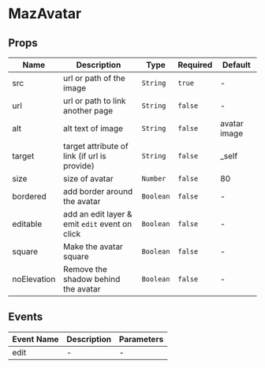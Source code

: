 # MazAvatar

## Props

<!-- @vuese:MazAvatar:props:start -->

| Name        | Description                                    | Type      | Required | Default      |
| ----------- | ---------------------------------------------- | --------- | -------- | ------------ |
| src         | url or path of the image                       | `String`  | `true`   | -            |
| url         | url or path to link another page               | `String`  | `false`  | -            |
| alt         | alt text of image                              | `String`  | `false`  | avatar image |
| target      | target attribute of link (if url is provide)   | `String`  | `false`  | \_self       |
| size        | size of avatar                                 | `Number`  | `false`  | 80           |
| bordered    | add border around the avatar                   | `Boolean` | `false`  | -            |
| editable    | add an edit layer & emit `edit` event on click | `Boolean` | `false`  | -            |
| square      | Make the avatar square                         | `Boolean` | `false`  | -            |
| noElevation | Remove the shadow behind the avatar            | `Boolean` | `false`  | -            |

<!-- @vuese:MazAvatar:props:end -->

## Events

<!-- @vuese:MazAvatar:events:start -->

| Event Name | Description | Parameters |
| ---------- | ----------- | ---------- |
| edit       | -           | -          |

<!-- @vuese:MazAvatar:events:end -->
